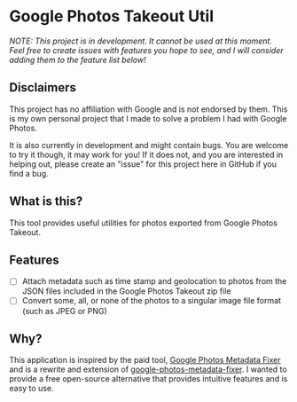 # Google Photos Takeout Util

_NOTE: This project is in development. It cannot be used at this moment. Feel free to create issues with features you hope to see, and I will consider adding them to the feature list below!_

## Disclaimers

This project has no affiliation with Google and is not endorsed by them. This is my own personal project that I made to solve a problem I had with Google Photos.

It is also currently in development and might contain bugs. You are welcome to try it though, it may work for you! If it does not, and you are interested in helping out, please create an "issue" for this project here in GitHub if you find a bug.

## What is this?

This tool provides useful utilities for photos exported from Google Photos Takeout.

## Features

- [ ] Attach metadata such as time stamp and geolocation to photos from the JSON files included in the Google Photos Takeout zip file
- [ ] Convert some, all, or none of the photos to a singular image file format (such as JPEG or PNG)

## Why?

This application is inspired by the paid tool, [Google Photos Metadata Fixer](https://metadatafixer.com/) and is a rewrite and extension of [google-photos-metadata-fixer](https://github.com/joshua-holmes/google-photos-metadata-fix). I wanted to provide a free open-source alternative that provides intuitive features and is easy to use.
